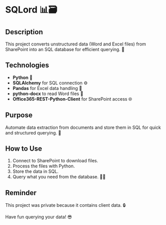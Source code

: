 # SQLord 📊🗃️

## Description
This project converts unstructured data (Word and Excel files) from SharePoint into an SQL database for efficient querying. 🎯

## Technologies

- **Python** 🐍
- **SQLAlchemy** for SQL connection ⚙️
- **Pandas** for Excel data handling 📑
- **python-docx** to read Word files 📝
- **Office365-REST-Python-Client** for SharePoint access 🌐

## Purpose

Automate data extraction from documents and store them in SQL for quick and structured querying. 🚀

## How to Use

1. Connect to SharePoint to download files.
2. Process the files with Python.
3. Store the data in SQL.
4. Query what you need from the database. 🧠💡

## Reminder

This project was private because it contains client data. 🔒

Have fun querying your data! 😎
